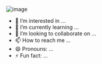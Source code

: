 ![image](https://github.com/user-attachments/assets/938b5b90-0d3c-492b-ae77-eb0d6291fdf9)

- 👀 I’m interested in ...
- 🌱 I’m currently learning ...
- 💞️ I’m looking to collaborate on ...
- 📫 How to reach me ...
- 😄 Pronouns: ...
- ⚡ Fun fact: ...

